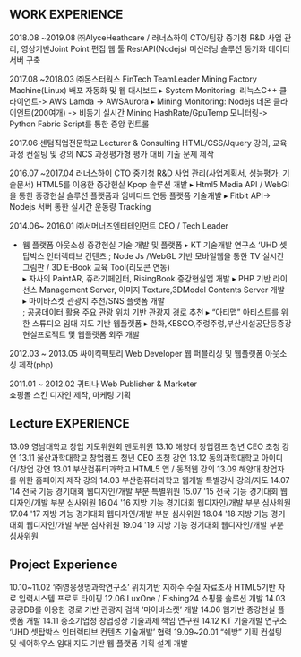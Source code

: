WORK EXPERIENCE
----------------------------------------------------
2018.08   ~2019.08      ㈜AlyceHeathcare / 러너스하이      CTO/팀장
중기청 R&D 사업 관리, 영상기반Joint Point 편집 웹 툴
RestAPI(Nodejs) 머신러닝 솔루션 동기화 데이터 서버 구축

2017.08  ~2018.03       ㈜몬스터웍스                  FinTech TeamLeader
Mining Factory Machine(Linux)  배포 자동화 및 웹 대시보드
▸ System Monitoring:
리눅스C++ 클라이언트-> AWS Lamda -> AWSAurora
▸ Mining Monitoring:
Nodejs 데몬 클라이언트(200여개) -> 비동기 실시간 Mining HashRate/GpuTemp 모니터링-> Python Fabric Script를 통한 중앙 컨트롤

2017.06 센텀직업전문학교         Lecturer & Consulting
   HTML/CSS/Jquery 강의, 교육과정 컨설팅 및 강의
  NCS 과정평가형 평가 대비 기출 문제 제작
  
2016.07 ~2017.04 러너스하이 CTO
  중기청 R&D 사업 관리(사업계획서, 성능평가, 기술문서)
    HTML5를 이용한 증강현실 Kpop 솔루션 개발
  ▸ Html5 Media API / WebGl을 통한 증강현실 솔루션
    플랫폼과 임베디드 연동 플랫폼 기술개발
▸ Fitbit API-> Nodejs 서버 통한 실시간 운동량 Tracking

2014.06~ 2016.01     ㈜서머너즈엔터테인먼트  CEO / Tech Leader   
- 웹 플랫폼 아웃소싱 증강현실 기술 개발 및 플랫폼
▸ KT 기술개발 연구소 ‘UHD 셋탑박스 인터렉티브 컨텐츠
              ; Node Js /WebGL 기반 모바일웹을 통한 TV 실시간
      그림판 / 3D E-Book 교육 Tool(리모콘 연동)               
▸ 자사의 PaintAR, 쥬라기페인터, RisingBook 증강현실앱 개발
▸ PHP 기반 라이선스 Management Server, 이미지
Texture,3DModel Contents Server 개발    
▸ 마이바스켓  관광지 추천/SNS 플랫폼 개발   
; 공공데이터 활용 주요 관광 위치 기반 관광지 경로 추천
▸ “아티맵” 아티스트를 위한 스튜디오 임대 지도 기반 웹플랫폼
▸ 한화,KESCO,주렁주렁,부산시설공단등증강현실프로젝트
및 웹플랫폼 외주 개발               

2012.03 ~ 2013.05      싸이킥팩토리           Web Developer
웹 퍼블리싱 및 웹플랫폼 아웃소싱 제작(php)

2011.01 ~ 2012.02    귀티나                  Web Publisher & Marketer   
쇼핑몰 스킨 디자인 제작, 마케팅 기획



Lecture EXPERIENCE
------------------------------------------------
13.09 영남대학교 창업 지도위원회 멘토위원
13.10 해양대 창업캠프 청년 CEO 초청 강연
13.11 울산과학대학교 창업캠프 청년 CEO 초청 강연
13.12 동의과학대학교 아이디어/창업 강연
13.01 부산컴퓨터과학고 HTML5 앱 / 동적웹 강의
13.09 해양대 창업자를 위한 홈페이지 제작 강의
14.03 부산컴퓨터과학고 웹개발 특별강사 강의/지도
14.07 '14 전국 기능 경기대회 웹디자인/개발 부분 특별위원
15.07 '15 전국 기능 경기대회 웹디자인/개발 부분 심사위원
16.04 '16 지방 기능 경기대회 웹디자인/개발 부분 심사위원
17.04 '17 지방 기능 경기대회 웹디자인/개발 부분 심사위원
18.04 '18 지방 기능 경기대회 웹디자인/개발 부분 심사위원
19.04 '19 지방 기능 경기대회 웹디자인/개발 부분 심사위원


Project Experience
-------------------------------------------------------
10.10~11.02 ‘㈜영웅생명과학연구소’ 위치기반 지하수 수질 자료조사
HTML5기반 자료 입력시스템 프로토 타이핑
12.06 LuxOne / Fishing24 쇼핑몰 솔루션 개발
14.03 공공DB를 이용한 경로 기반 관광지 검색 ‘마이바스켓’ 개발
14.06 웹기반 증강현실 플랫폼 개발
14.11 중소기업청 창업성장 기술과제 책임 연구원
14.12 KT 기술개발 연구소 ‘UHD 셋탑박스 인터렉티브 컨텐츠
기술개발’ 협력
19.09~20.01 “쉐방” 기획 컨설팅 및 쉐어하우스 임대 지도 기반
웹 플랫폼 기획 설계 개발
